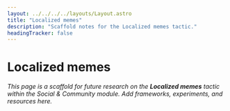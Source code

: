 ```yaml
---
layout: ../../../../layouts/Layout.astro
title: "Localized memes"
description: "Scaffold notes for the Localized memes tactic."
headingTracker: false
---
```

# Localized memes

_This page is a scaffold for future research on the **Localized memes** tactic within the Social & Community module. Add frameworks, experiments, and resources here._
